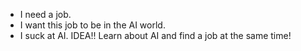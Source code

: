 - I need a job.
- I want this job to be in the AI world.
- I suck at AI.
IDEA!!
Learn about AI and find a job at the same time!
